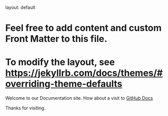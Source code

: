 
layout: default
# Feel free to add content and custom Front Matter to this file.
# To modify the layout, see https://jekyllrb.com/docs/themes/#overriding-theme-defaults


Welcome to our Documentation site. How about a visit to [GitHub Docs](https://help.github.com/articles/set-up-git/)

Thanks for visiting.
